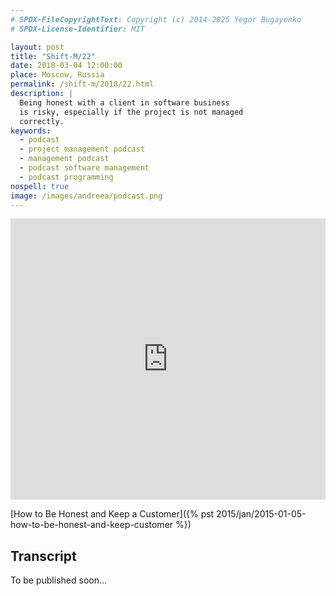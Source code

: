 ```yaml
---
# SPDX-FileCopyrightText: Copyright (c) 2014-2025 Yegor Bugayenko
# SPDX-License-Identifier: MIT

layout: post
title: "Shift-M/22"
date: 2018-03-04 12:00:00
place: Moscow, Russia
permalink: /shift-m/2018/22.html
description: |
  Being honest with a client in software business
  is risky, especially if the project is not managed
  correctly.
keywords:
  - podcast
  - project management podcast
  - management podcast
  - podcast software management
  - podcast programming
nospell: true
image: /images/andreea/podcast.png
---
```


<iframe width="100%" height="450" scrolling="no" frameborder="no" allow="autoplay" src="https://w.soundcloud.com/player/?url=https%3A//api.soundcloud.com/tracks/408522210%3Fsecret_token%3Ds-TkLKw&color=%23ff5500&auto_play=false&hide_related=false&show_comments=true&show_user=true&show_reposts=false&show_teaser=true&visual=true"></iframe>

[How to Be Honest and Keep a Customer]({% pst 2015/jan/2015-01-05-how-to-be-honest-and-keep-customer %})

## Transcript

To be published soon...
